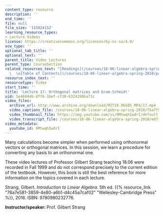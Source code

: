 ```yaml
---
content_type: resource
description: ''
end_time: ''
file: null
file_size: '115024152'
learning_resource_types:
- Lecture Videos
license: https://creativecommons.org/licenses/by-nc-sa/4.0/
ocw_type: ''
optional_tab_title: ''
optional_text: ''
parent_title: Video Lectures
parent_type: CourseSection
related_resources_text: "[Readings](/courses/18-06-linear-algebra-spring-2010/pages/readings)\
  \  \n[Table of Contents](/courses/18-06-linear-algebra-spring-2010/pages/readings#Table_of_Contents)"
resource_index_text: ''
resourcetype: Video
start_time: ''
title: 'Lecture 17: Orthogonal matrices and Gram-Schmidt'
uid: 5e46844b-dff6-1bef-cf30-6324290ba71c
video_files:
  archive_url: http://www.archive.org/download/MIT18.06S05_MP4/17.mp4
  video_captions_file: /courses/18-06-linear-algebra-spring-2010/75a7f53f38bc5968bce3a16f1899fb06_0MtwqhIwdrI.vtt
  video_thumbnail_file: https://img.youtube.com/vi/0MtwqhIwdrI/default.jpg
  video_transcript_file: /courses/18-06-linear-algebra-spring-2010/e87f2914b2eb2f53e38688040c04b9b1_0MtwqhIwdrI.pdf
video_metadata:
  youtube_id: 0MtwqhIwdrI
---
```


Many calculations become simpler when performed using orthonormal vectors or orthogonal matrices. In this session, we learn a procedure for converting any basis to an orthonormal one.

These video lectures of Professor Gilbert Strang teaching 18.06 were recorded in Fall 1999 and do not correspond precisely to the current edition of the textbook. However, this book is still the best reference for more information on the topics covered in each lecture.

Strang, Gilbert. _Introduction to Linear Algebra_. 5th ed. {{% resource_link "78a7e581-3859-4e80-a6b1-d4c45a7caf02" "Wellesley-Cambridge Press" %}}, 2016. ISBN: 9780980232776.

**Instructor/speaker:** Prof. Gilbert Strang

